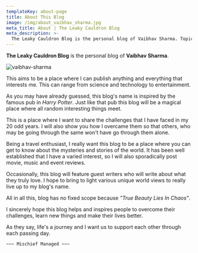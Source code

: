 ```yaml
---
templateKey: about-page
title: About This Blog
image: /img/about_vaibhav_sharma.jpg
meta_title: About | The Leaky Cauldron Blog
meta_description: >-
  The Leaky Cauldron Blog is the personal blog of Vaibhav Sharma. Topics include coding, movies, music, books, dinosaurs or anything under the sun and beyond.
---
```

**The Leaky Cauldron Blog** is the personal blog of **Vaibhav Sharma**.

![vaibhav-sharma](/img/about_vaibhav_sharma.jpg)

This aims to be a place where I can publish anything and everything that interests me. This can range from science and technology to entertainment.

As you may have already guessed, this blog's name is inspired by the famous pub in _Harry Potter_. Just like that pub this blog will be a magical place where all random interesting things meet.

This is a place where I want to share the challenges that I have faced in my 20 odd years. I will also show you how I overcame them so that others, who may be going through the same won't have go through them alone.

Being a travel enthusiast, I really want this blog to be a place where you can get to know about the mysteries and stories of the world. It has been well established that I have a varied interest, so I will also sporadically post movie, music and event reviews.

Occasionally, this blog will feature guest writers who will write about what they truly love. I hope to bring to light various unique world views to really live up to my blog's name.

All in all this, blog has no fixed scope because _"True Beauty Lies In Chaos"_.

I sincerely hope this blog helps and inspires people to overcome their challenges, learn new things and make their lives better.

As they say, life's a journey and I want us to support each other through each passing day.

`~~~ Mischief Managed ~~~`
